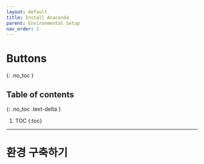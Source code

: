```yaml
---
layout: default
title: Install Anaconda
parent: Environmental Setup
nav_order: 1
---
```


# Buttons
{: .no_toc }

## Table of contents
{: .no_toc .text-delta }

1. TOC
{:toc}

---

# 환경 구축하기

